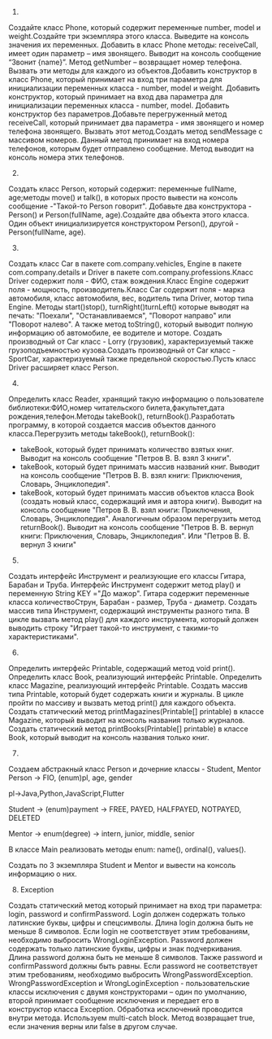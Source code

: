 1.
Создайте класс Phone, который содержит переменные number, model и weight.Создайте три экземпляра этого класса. Выведите на консоль значения их переменных. Добавить в класс Phone методы: receiveCall, имеет один параметр – имя звонящего. Выводит на консоль сообщение “Звонит {name}”. Метод getNumber – возвращает номер телефона. Вызвать эти методы для каждого из объектов.Добавить конструктор в класс Phone, который принимает на вход три параметра для инициализации переменных класса - number, model и weight. Добавить конструктор, который принимает на вход два параметра для инициализации переменных класса - number, model. Добавить конструктор без параметров.Добавьте перегруженный метод receiveCall, который принимает два параметра - имя звонящего и номер телефона звонящего. Вызвать этот метод.Создать метод sendMessage с массивом номеров. Данный метод принимает на вход номера телефонов, которым будет отправлено сообщение. Метод выводит на консоль номера этих телефонов.

2.
Создать класс Person, который содержит: переменные fullName, age;методы move() и talk(), в которых просто вывести на консоль сообщение -"Такой-то  Person говорит". Добавьте два конструктора  - Person() и Person(fullName, age).Создайте два объекта этого класса. Один объект инициализируется конструктором Person(), другой - Person(fullName, age).

3.
Создать класс Car в пакете com.company.vehicles, Engine в пакете com.company.details и Driver в пакете com.company.professions.Класс Driver содержит поля - ФИО, стаж вождения.Класс Engine содержит поля - мощность, производитель.Класс Car содержит поля - марка автомобиля, класс автомобиля, вес, водитель типа Driver, мотор типа Engine. Методы start()stop(), turnRight()turnLeft() которые выводят на печать: "Поехали", "Останавливаемся", "Поворот направо" или "Поворот налево". А также метод toString(), который выводит полную информацию об автомобиле, ее водителе и моторе. Создать производный от Car класс  - Lorry (грузовик), характеризуемый также грузоподъемностью кузова.Создать производный от Car класс - SportCar, характеризуемый также предельной скоростью.Пусть класс Driver расширяет класс Person.

4.
Определить класс Reader, хранящий такую информацию о пользователе библиотеки:ФИО,номер читательского билета,факультет,дата рождения,телефон.Методы takeBook(), returnBook().Разработать программу, в которой создается массив объектов данного класса.Перегрузить методы takeBook(), returnBook():
- takeBook, который будет принимать количество взятых книг. Выводит на консоль сообщение "Петров В. В. взял 3 книги".
- takeBook, который будет принимать массив названий книг. Выводит на консоль сообщение "Петров В. В. взял книги: Приключения, Словарь, Энциклопедия".
- takeBook, который будет принимать массив объектов класса Book (создать новый класс, содержащий имя и автора книги). Выводит на консоль сообщение "Петров В. В. взял книги: Приключения, Словарь, Энциклопедия". Аналогичным образом перегрузить метод returnBook(). Выводит на консоль сообщение "Петров В. В. вернул книги: Приключения, Словарь, Энциклопедия". Или  "Петров В. В. вернул 3 книги"

5.
Создать интерфейс Инструмент и реализующие его классы Гитара, Барабан и Труба.
Интерфейс Инструмент содержит метод play() и переменную String KEY ="До мажор".
Гитара содержит переменные класса количествоСтрун, Барабан - размер, Труба - диаметр.
Создать массив типа Инструмент, содержащий инструменты разного типа.
В цикле вызвать метод play() для каждого инструмента, который должен выводить строку "Играет такой-то инструмент, с такими-то характеристиками".

6.
Определить интерфейс Printable, содержащий метод void print().
Определить класс Book, реализующий интерфейс Printable.
Определить класс Magazine, реализующий интерфейс Printable.
Создать массив типа Printable, который будет содержать книги и журналы.
В цикле пройти по массиву и вызвать метод print() для каждого объекта.
Создать статический метод printMagazines(Printable[] printable) в классе Magazine, который выводит на консоль названия только журналов.
Создать статический метод printBooks(Printable[] printable) в классе Book, который выводит на консоль названия только книг.

7.
Создаем абстракный класс Person и дочерние классы - Student, Mentor
Person -> FIO, (enum)pl, age, gender

pl->Java,Python,JavaScript,Flutter

Student -> (enum)payment -> FREE, PAYED, HALFPAYED, NOTPAYED, DELETED

Mentor  -> enum(degree) -> intern, junior, middle, senior

В классе Main реализовать методы enum: name(), ordinal(), values().

Создать по 3 экземпляра Student и Mentor и вывести на консоль
информацию о них.


8. Exception

Создать статический метод который принимает на вход три параметра: login,
password и confirmPassword. Login должен содержать только латинские
буквы, цифры и спецсимволы. Длина login должна быть не меньше 8
символов. Если login не соответствует этим требованиям, необходимо
выбросить WrongLoginException. Password должен содержать только латинские
буквы, цифры и знак подчеркивания. Длина password должна быть не меньше 8
символов. Также password и confirmPassword должны быть равны. Если
password не соответствует этим требованиям, необходимо выбросить
WrongPasswordException.  WrongPasswordException и WrongLoginException -
пользовательские классы исключения с двумя конструкторами – один по
умолчанию, второй принимает сообщение исключения и передает его в
конструктор класса Exception. Обработка исключений проводится внутри
метода. Используем multi-catch block. Метод возвращает true, если
значения верны или false в другом случае.
